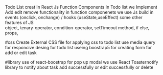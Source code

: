 Todo List creat In React Js Function Components 
In Todo list we Implement Add  edit remove functionality 
in function componenets we use Js build in  events (onclick, onchange) / hooks (useState,useEffect)
some other features of JS   
object,
tenary-operator,
condition-operator,
setTimeout method,
if else,
props,




#css
Create External CSS file for applying css to todo list 
use media query for responcive desing for todo list 
useing boostrap5 for creating form for add or edit task 


#library
use of react-boostrap  for pop up modal 
we use React Toasternotify library to notify about task add successfully or edit successfully or delete 


